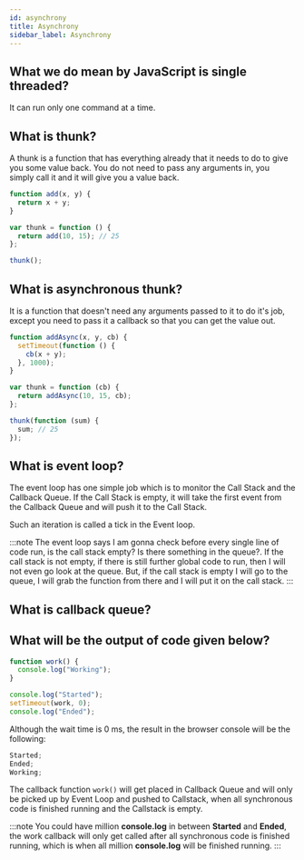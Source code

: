 ```yaml
---
id: asynchrony
title: Asynchrony
sidebar_label: Asynchrony
---
```


## What we do mean by JavaScript is single threaded?

It can run only one command at a time.

## What is thunk?

A thunk is a function that has everything already that it needs to do to give you some value back. You do not need to pass any arguments in, you simply call it and it will give you a value back.

```js title="synchronous thunk"
function add(x, y) {
  return x + y;
}

var thunk = function () {
  return add(10, 15); // 25
};

thunk();
```

## What is asynchronous thunk?

It is a function that doesn't need any arguments passed to it to do it's job, except you need to pass it a callback so that you can get the value out.

```js title="asynchronous thunk"
function addAsync(x, y, cb) {
  setTimeout(function () {
    cb(x + y);
  }, 1000);
}

var thunk = function (cb) {
  return addAsync(10, 15, cb);
};

thunk(function (sum) {
  sum; // 25
});
```

## What is event loop?

The event loop has one simple job which is to monitor the Call Stack and the Callback Queue. If the Call Stack is empty, it will take the first event from the Callback Queue and will push it to the Call Stack.

Such an iteration is called a tick in the Event loop.

:::note
The event loop says I am gonna check before every single line of code run, is the call stack empty? Is there something in the queue?. If the call stack is not empty, if there is still further global code to run, then I will not even go look at the queue. But, if the call stack is empty I will go to the queue, I will grab the function from there and I will put it on the call stack.
:::

## What is callback queue?

## What will be the output of code given below?

```js
function work() {
  console.log("Working");
}

console.log("Started");
setTimeout(work, 0);
console.log("Ended");
```

Although the wait time is 0 ms, the result in the browser console will be the following:

```js
Started;
Ended;
Working;
```

The callback function `work()` will get placed in Callback Queue and will only be picked up by Event Loop and pushed to Callstack, when all synchronous code is finished running and the Callstack is empty.

:::note
You could have million **console.log** in between **Started** and **Ended**, the work callback will only get called after all synchronous code is finished running, which is when all million **console.log** will be finished running.
:::
